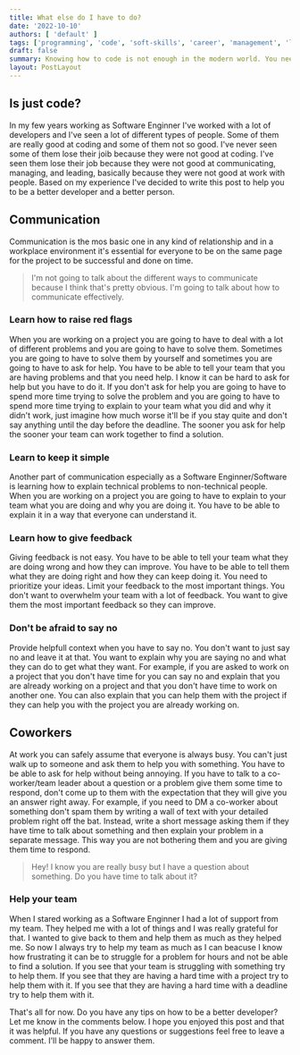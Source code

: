 ```yaml
---
title: What else do I have to do?
date: '2022-10-10'
authors: [ 'default' ]
tags: ['programming', 'code', 'soft-skills', 'career', 'management', 'leadership', 'communication']
draft: false
summary: Knowing how to code is not enough in the modern world. You need to be able to communicate, manage, and lead. Here are some tips on how to do that.
layout: PostLayout
---
```


## Is just code?
In my few years working as Software Enginner I've worked with a lot of developers and I've seen a lot of different types of people. Some of them are really good at coding and some of them not so good.
I've never seen some of them lose their joib because they were not good at coding. I've seen them lose their job because they were not good at communicating, managing, and leading, basically because they were not good at work with people.
Based on my experience I've decided to write this post to help you to be a better developer and a better person.

## Communication
Communication is the mos basic one in any kind of relationship and in a workplace environment it's essential for everyone to be on the same page for the project to be successful and done on time.
  > I'm not going to talk about the different ways to communicate because I think that's pretty obvious. I'm going to talk about how to communicate effectively. 

### Learn how to raise red flags
When you are working on a project you are going to have to deal with a lot of different problems and you are going to have to solve them. Sometimes you are going to have to solve them by yourself and sometimes you are going to have to ask for help. 
You have to be able to tell your team that you are having problems and that you need help. I know it can be hard to ask for help but you have to do it. If you don't ask for help you are going to have to spend more time trying to solve the problem and you are going to have to spend more time trying to explain to your team what you did and why it didn't work, just imagine how much worse it'll be if you stay quite and don't say anything until the day before the deadline.
The sooner you ask for help the sooner your team can work together to find a solution.

### Learn to keep it simple
Another part of communication especially as a Software Enginner/Software is learning how to explain technical problems to non-technical people.
When you are working on a project you are going to have to explain to your team what you are doing and why you are doing it. You have to be able to explain it in a way that everyone can understand it.

### Learn how to give feedback
Giving feedback is not easy. You have to be able to tell your team what they are doing wrong and how they can improve. You have to be able to tell them what they are doing right and how they can keep doing it.
You need to prioritize your ideas. Limit your feedback to the most important things. You don't want to overwhelm your team with a lot of feedback. You want to give them the most important feedback so they can improve.

### Don't be afraid to say no
Provide helpfull context when you have to say no. You don't want to just say no and leave it at that. You want to explain why you are saying no and what they can do to get what they want.
For example, if you are asked to work on a project that you don't have time for you can say no and explain that you are already working on a project and that you don't have time to work on another one. You can also explain that you can help them with the project if they can help you with the project you are already working on.

## Coworkers
At work you can safely assume that everyone is always busy. You can't just walk up to someone and ask them to help you with something. You have to be able to ask for help without being annoying.
If you have to talk to a co-worker/team leader about a question or a problem give them some time to respond, don't come up to them with the expectation that they will give you an answer right away.
For example, if you need to DM a co-worker about something don't spam them by writing a wall of text with your detailed problem right off the bat.
Instead, write a short message asking them if they have time to talk about something and then explain your problem in a separate message. This way you are not bothering them and you are giving them time to respond.
  > Hey! I know you are really busy but I have a question about something. Do you have time to talk about it?

### Help your team
When I stared working as a Software Enginner I had a lot of support from my team. They helped me with a lot of things and I was really grateful for that. I wanted to give back to them and help them as much as they helped me.
So now I always try to help my team as much as I can beacuse I know how frustrating it can be to struggle for a problem for hours and not be able to find a solution.
If you see that your team is struggling with something try to help them. If you see that they are having a hard time with a project try to help them with it. If you see that they are having a hard time with a deadline try to help them with it.



That's all for now.
Do you have any tips on how to be a better developer? Let me know in the comments below.
I hope you enjoyed this post and that it was helpful. If you have any questions or suggestions feel free to leave a comment. I'll be happy to answer them.
